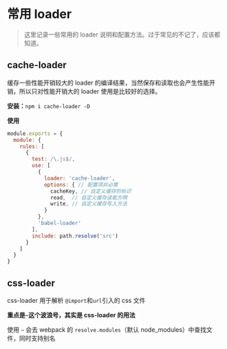# 常用 loader

> 这里记录一些常用的 loader 说明和配置方法。过于常见的不记了，应该都知道。

## cache-loader

缓存一些性能开销较大的 loader 的编译结果，当然保存和读取也会产生性能开销，所以只对性能开销大的 loader 使用是比较好的选择。

**安装：**`npm i cache-loader -D`

**使用** 

```js
module.exports = {
  module: {
    rules: [
      {
        test: /\.js$/,
        use: [
          {
            loader: 'cache-loader',
            options: { // 配置项非必需
              cacheKey, // 自定义缓存的标识
              read,  // 自定义缓存读取方啊
              write, // 自定义缓存写入方法
            }
          },
          'babel-loader'
        ],
        include: path.resolve('src')
      }
    ]
  }
}
```

## css-loader

css-loader 用于解析 `@import`和`url`引入的 css 文件

**重点是`~`这个波浪号，其实是 css-loader 的用法**

使用 `~` 会去 webpack 的 `resolve.modules`（默认 node_modules）中查找文件，同时支持别名
